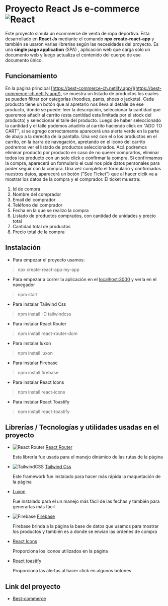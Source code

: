# Proyecto React Js e-commerce ![React](https://img.shields.io/badge/react-%2320232a.svg?style=for-the-badge&logo=react&logoColor=%2361DAFB)
Este proyecto simula un ecommerce de venta de ropa deportiva. Esta desarrollado en **React Js** mediante el comando **npx create-react-app** y también se usaron varias librerías según las necesidades del proyecto.
Es una **single page application** (SPA) , aplicación web que carga solo un documento web y luego actualiza el contenido del cuerpo de ese documento único. 

## Funcionamiento
En la pagina principal [https://best-commerce-ch.netlify.app/](https://best-commerce-ch.netlify.app/), se muestra un listado de productos los cuales se pueden filtrar por categorías (hoodies, pants, shoes o jackets). Cada producto tiene un botón que al apretarlo nos lleva al detalle de ese producto, donde se puede: leer la descripción, seleccionar la cantidad que queremos añadir al carrito (esta cantidad esta limitada por el stock del producto) y seleccionar el talle del producto. Luego de haber seleccionado la cantidad y el talle podemos añadirlo al carrito haciendo click en "ADD TO CART", si se agrego correctamente aparecerá una alerta verde en la parte de abajo a la derecha de la pantalla.
 Una vez con el o los productos en el carrito,  en la barra de navegación, apretando en el icono del carrito podremos ver el listado de productos seleccionados. Acá podremos eliminar producto por producto en caso de no querer comprarlos, eliminar todos los producto con un solo click o confirmar la compra. 
  Si confirmamos la compra, aparecerá un formulario el cual nos pide datos personales para poder seguir con la compra. Una vez completo el formulario y confirmados nuestros datos, aparecerá un botón ("See Ticket") que al hacer clcik va a mostrar los datos de la compra y el comprador.
  El ticket muestra: 
  
 1. Id de compra
 2. Nombre del comprador
 3. Email del comprador
 4. Teléfono del comprador
 5. Fecha en la que se realizo la compra
 6. Listado de productos comprados, con cantidad de unidades y precio total
 7. Cantidad total de productos
 8. Precio total de la compra
 
 ## Instalación

- Para empezar el proyecto usamos: 
> npx create-react-app my-app
- Para empezar a correr la aplicación en el [localhost:3000](http://localhost:3000/) y verla en el navegador
> npm start
- Para instalar Tailwind Css
> npm install -D tailwindcss
- Para instalar React Router 
> npm install react-router-dom
- Para instalar luxon
> npm install luxon
- Para instalar Firebase
> npm install firebase
- Para instalar React Icons
> npm  install react-icons
- Para instalar React Toastify 
> npm install react-toastify

## Librerías / Tecnologías y utilidades usadas en el proyecto

 - ![React Router](https://img.shields.io/badge/React_Router-CA4245?style=for-the-badge&logo=react-router&logoColor=white) [React Router](https://reactrouter.com/en/main) 

    Esta librería fue usada para el manejo dinámico de las rutas de la página
 
 - ![TailwindCSS](https://img.shields.io/badge/tailwindcss-%2338B2AC.svg?style=for-the-badge&logo=tailwind-css&logoColor=white) [Tailwind Css](https://tailwindcss.com/)

   Este framework fue instalado para hacer más rápida la maquetación de la página
  
 - [Luxon](https://moment.github.io/luxon/#/)

   Fue instalado para el un manejo más fácil de las fechas y también para generarlas más fácil
 
 - ![Firebase](https://img.shields.io/badge/firebase-%23039BE5.svg?style=for-the-badge&logo=firebase) [Firebase](https://firebase.google.com/?hl=es-419&gclid=CjwKCAiApvebBhAvEiwAe7mHSF3Z-yK9Z9o8bfGAOv8YE50k52Vft-S9H1OgXuf3l_wF3hWda6-mvhoCzYgQAvD_BwE&gclsrc=aw.ds)
 
    Firebase brinda a la página la base de datos que usamos para mostrar los productos y también es a donde se envían las ordenes de compra
 
 - [React Icons](https://react-icons.github.io/react-icons/)

   Proporciona los iconos utilizados en la página 
 
 - [React toastify](https://github.com/fkhadra/react-toastify#readme)

   Proporciona las alertas al hacer click en algunos botones 

## Link del proyecto
 - [Best-commerce](https://best-commerce-ch.netlify.app/)

